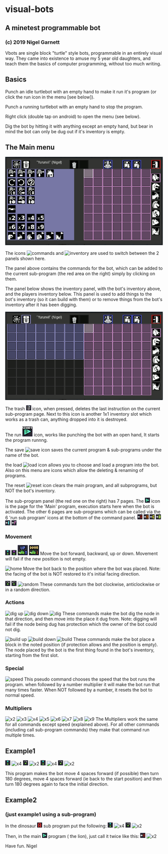 # visual-bots
## A minetest programmable bot 
### (c) 2019 Nigel Garnett
Vbots are single block "turtle" style bots, programmable in an entirely visual way.
They came into existence to amuse my 5 year old daughters, and teach them the basics
of computer programming, without too much writing.

## Basics
Punch an idle turtlebot with an empty hand to make it run it's program (or click the run icon in the menu [see below]).

Punch a running turtlebot with an empty hand to stop the program.

Right click (double tap on android) to open the menu (see below).

Dig the bot by hitting it with anything except an empty hand, but bear in mind the bot can only be 
dug out if it's inventory is empty.

## The Main menu

![Main Menu 1](/images/doc_menu1.png)

The icons ![commands](/textures/turtlebots_gui_commands.png) and ![inventory](/textures/turtlebots_location_inventory.png) are used to switch between the 2 panels shown here.

The panel above contains the commands for the bot, which can be added to the current sub-program (the red area on the right) simply by clicking on them.

The panel below shows the inventory panel, with the bot's inventory above, and the players inventory below.
This panel is used to add things to the bot's inventory (so it can build with them) or to remove things from the bot's inventory after it has been digging.


![Main Menu 2](/images/doc_menu2.png)

The trash ![Trash](/textures/turtlebots_gui_trash.png) icon, when pressed, deletes the last instruction on the current sub-program page. Next to this icon is another 1x1 inventory slot which works as a trash can, anything dropped into it is destroyed.

The run ![run](/textures/turtlebots_gui_run.png) icon, works like punching the bot with an open hand, It starts the program runnng.

The save ![save](/textures/turtlebots_gui_save.png) icon saves the current program & sub-programs under the name of the bot.

the load ![load](/textures/turtlebots_gui_load.png) icon allows you to choose and load a program into the bot. Also on this menu are icons which allow the deleting & renaming of programs. 

The reset ![reset](/textures/turtlebots_gui_nuke.png) icon clears the main program, and all subprograms, but NOT the bot's inventory.

The sub-program panel (the red one on the right) has 7 pages.
The ![Lion](/textures/turtlebots_program_0.png) icon is the page for the 'Main' program, execution starts here when the bot is activated.
The other 6 pages are sub-programs which can be called via the 6 'run sub program' icons at the bottom of the command panel.
![dinosaur](/textures/turtlebots_run_1.png)
![goat](/textures/turtlebots_run_2.png)
![horse](/textures/turtlebots_run_3.png)
![parrot](/textures/turtlebots_run_4.png)
![bear](/textures/turtlebots_run_5.png)
![rhino](/textures/turtlebots_run_6.png)

### Movement
![forward](/textures/turtlebots_move_forward.png)
![backward](/textures/turtlebots_move_backward.png)
![up](/textures/turtlebots_move_up.png)
![down](/textures/turtlebots_move_down.png)
Move the bot forward, backward, up or down. Movement will fail if the new position is not empty.

![home](/textures/turtlebots_move_home.png)
Move the bot back to the position where the bot was placed. Note: the facing of the bot is NOT restored to it's initial facing direction.

![clockwise](/textures/turtlebots_turn_clockwise.png)
![anticlockwise](/textures/turtlebots_turn_anticlockwise.png)
![random](/textures/turtlebots_turn_random.png)
These commands turn the bot clockwise, anticlockwise or in a random direction.

### Actions

![dig up](/textures/turtlebots_mode_dig_up.png)
![dig down](/textures/turtlebots_mode_dig_down.png)
![dig](/textures/turtlebots_mode_dig.png)
These commands make the bot dig the node in that direction, and then move into the place it dug from. Note: digging will fail if the node being dug has protection which the owner of the bot could not dig.

![build up](/textures/turtlebots_mode_build_up.png)
![build down](/textures/turtlebots_mode_build_down.png)
![build](/textures/turtlebots_mode_build.png)
These commands make the bot place a block in the noted position (if protection allows and the position is empty).
The node placed by the bot is the first thing found in the bot's inventory, starting from the first slot.

### Special

![speed](/textures/turtlebots_mode_speed.png)
This pseudo command chooses the speed that the bot runs the program. when followed by a number multiplier it will make the bot run that many times faster. When NOT followed by a number, it resets the bot to normal speed.

### Multipliers

![x2](/textures/turtlebots_number_2.png)
![x3](/textures/turtlebots_number_3.png)
![x4](/textures/turtlebots_number_4.png)
![x5](/textures/turtlebots_number_5.png)
![x6](/textures/turtlebots_number_6.png)
![x7](/textures/turtlebots_number_7.png)
![x8](/textures/turtlebots_number_8.png)
![x9](/textures/turtlebots_number_9.png)
The Multipliers work the same for all commands except speed (explained above). For all other commands (including call sub-program commands) they make that command run multiple times.

## Example1

![forward](/textures/turtlebots_move_forward.png)
![x4](/textures/turtlebots_number_4.png)
![clockwise](/textures/turtlebots_turn_clockwise.png)
![x2](/textures/turtlebots_number_2.png)
![forward](/textures/turtlebots_move_forward.png)
![x4](/textures/turtlebots_number_4.png)
![clockwise](/textures/turtlebots_turn_clockwise.png)
![x2](/textures/turtlebots_number_2.png)

This program makes the bot move 4 spaces forward (if possible) then turn 180 degrees, move 4 spaces forward (ie back to the start position) and then turn 180 degrees again to face the initial direction.

## Example2 
### (just example1 using a sub-program)

In the dinosaur ![dinosaur](/textures/turtlebots_program_1.png) sub program put the following:
![forward](/textures/turtlebots_move_forward.png)
![x4](/textures/turtlebots_number_4.png)
![clockwise](/textures/turtlebots_turn_clockwise.png)
![x2](/textures/turtlebots_number_2.png)


Then, in the main ![lion](/textures/turtlebots_program_0.png) program ( the lion), just call it twice like this:
![dinosaur](/textures/turtlebots_run_1.png)
![x2](/textures/turtlebots_number_2.png)






Have fun.
  Nigel
